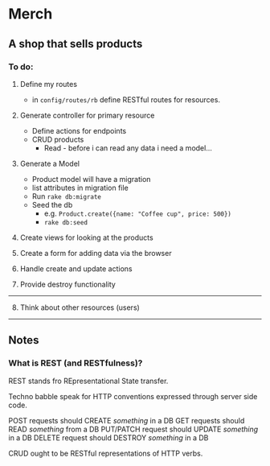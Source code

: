 # Merch

## A shop that sells products

### To do:

1. Define my routes
	- in `config/routes/rb` define RESTful routes for resources.

2. Generate controller for primary resource
	- Define actions for endpoints
	- CRUD products
		- Read - before i can read any data i need a model...

3. Generate a Model
	- Product model will have a migration
	- list attributes in migration file
	- Run `rake db:migrate`
	- Seed the db
		- e.g. `Product.create({name: "Coffee cup", price: 500})`
		- `rake db:seed`

4. Create views for looking at the products

5. Create a form for adding data via the browser

6. Handle create and update actions

7. Provide destroy functionality

---

8. Think about other resources (users)


----

## Notes

### What is REST (and RESTfulness)?

REST stands fro REpresentational State transfer.

Techno babble speak for HTTP conventions expressed through server side code.

POST requests should CREATE _something_ in a DB
GET requests should READ _something_ from a DB
PUT/PATCH request should UPDATE _something_ in a DB
DELETE request should DESTROY _something_ in a DB

CRUD ought to be RESTful representations of HTTP verbs.


